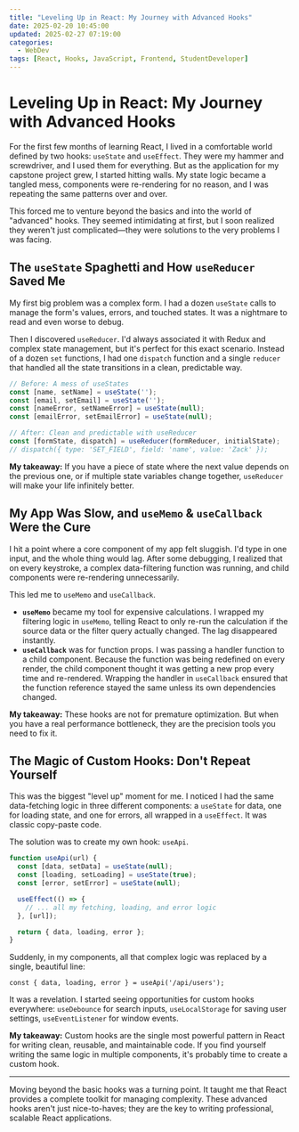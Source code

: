 ```yaml
---
title: "Leveling Up in React: My Journey with Advanced Hooks"
date: 2025-02-20 10:45:00
updated: 2025-02-27 07:19:00
categories:
  - WebDev
tags: [React, Hooks, JavaScript, Frontend, StudentDeveloper]
---
```


# Leveling Up in React: My Journey with Advanced Hooks

For the first few months of learning React, I lived in a comfortable world defined by two hooks: `useState` and `useEffect`. They were my hammer and screwdriver, and I used them for everything. But as the application for my capstone project grew, I started hitting walls. My state logic became a tangled mess, components were re-rendering for no reason, and I was repeating the same patterns over and over.

This forced me to venture beyond the basics and into the world of "advanced" hooks. They seemed intimidating at first, but I soon realized they weren't just complicated—they were solutions to the very problems I was facing.

## The `useState` Spaghetti and How `useReducer` Saved Me

My first big problem was a complex form. I had a dozen `useState` calls to manage the form's values, errors, and touched states. It was a nightmare to read and even worse to debug.

Then I discovered `useReducer`. I'd always associated it with Redux and complex state management, but it's perfect for this exact scenario. Instead of a dozen `set` functions, I had one `dispatch` function and a single `reducer` that handled all the state transitions in a clean, predictable way.

```typescript
// Before: A mess of useStates
const [name, setName] = useState('');
const [email, setEmail] = useState('');
const [nameError, setNameError] = useState(null);
const [emailError, setEmailError] = useState(null);

// After: Clean and predictable with useReducer
const [formState, dispatch] = useReducer(formReducer, initialState);
// dispatch({ type: 'SET_FIELD', field: 'name', value: 'Zack' });
```

**My takeaway:** If you have a piece of state where the next value depends on the previous one, or if multiple state variables change together, `useReducer` will make your life infinitely better.

## My App Was Slow, and `useMemo` & `useCallback` Were the Cure

I hit a point where a core component of my app felt sluggish. I'd type in one input, and the whole thing would lag. After some debugging, I realized that on every keystroke, a complex data-filtering function was running, and child components were re-rendering unnecessarily.

This led me to `useMemo` and `useCallback`.

-   **`useMemo`** became my tool for expensive calculations. I wrapped my filtering logic in `useMemo`, telling React to only re-run the calculation if the source data or the filter query actually changed. The lag disappeared instantly.
-   **`useCallback`** was for function props. I was passing a handler function to a child component. Because the function was being redefined on every render, the child component thought it was getting a new prop every time and re-rendered. Wrapping the handler in `useCallback` ensured that the function reference stayed the same unless its own dependencies changed.

**My takeaway:** These hooks are not for premature optimization. But when you have a real performance bottleneck, they are the precision tools you need to fix it.

## The Magic of Custom Hooks: Don't Repeat Yourself

This was the biggest "level up" moment for me. I noticed I had the same data-fetching logic in three different components: a `useState` for data, one for loading state, and one for errors, all wrapped in a `useEffect`. It was classic copy-paste code.

The solution was to create my own hook: `useApi`.

```typescript
function useApi(url) {
  const [data, setData] = useState(null);
  const [loading, setLoading] = useState(true);
  const [error, setError] = useState(null);

  useEffect(() => {
    // ... all my fetching, loading, and error logic
  }, [url]);

  return { data, loading, error };
}
```

Suddenly, in my components, all that complex logic was replaced by a single, beautiful line:

`const { data, loading, error } = useApi('/api/users');`

It was a revelation. I started seeing opportunities for custom hooks everywhere: `useDebounce` for search inputs, `useLocalStorage` for saving user settings, `useEventListener` for window events.

**My takeaway:** Custom hooks are the single most powerful pattern in React for writing clean, reusable, and maintainable code. If you find yourself writing the same logic in multiple components, it's probably time to create a custom hook.

---

Moving beyond the basic hooks was a turning point. It taught me that React provides a complete toolkit for managing complexity. These advanced hooks aren't just nice-to-haves; they are the key to writing professional, scalable React applications. 